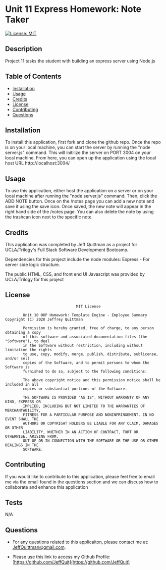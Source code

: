 # Unit 11 Express Homework: Note Taker

[![License: MIT](https://img.shields.io/badge/License-MIT-yellow.svg)](https://opensource.org/licenses/MIT)

## Description

Project 11 tasks the student with building an express server using Node.js

## Table of Contents

-   [Installation](#installation)
-   [Usage](#usage)
-   [Credits](#credits)
-   [License](#license)
-   [Contributing](#contributing)
-   [Questions](#questions)

## Installation

To install this application, first fork and clone the github repo. Once the repo is on your local machine, you can start the server by running the "node server.js" command. This will initilize the
server on PORT 3004 on your local machine. From here, you can open up the application using the local host URL http://localhost:3004/

## Usage

To use this application, either host the application on a server or on your local machine after running the "node server.js" command. Then, click the ADD NOTE button. Once on the /notes page you can
add a new note and save it using the save icon. Once saved, the new note will appear in the right hand side of the /notes page. You can also delete the note by using the trashcan icon next to the
specific note.

## Credits

This application was completed by Jeff Quittman as a project for UCLA/Trilogy's Full Stack Software Development Bootcamp.

Dependencies for this project include the node modules: Express - For server side logic structure.

The public HTML, CSS, and front end UI Javascript was provided by UCLA/Trilogy for this project

## License

    								MIT License

    		Unit 10 OOP Homework: Template Engine - Employee Summary   Copyright (C) 2020 Jeffrey Quittman

    		Permission is hereby granted, free of charge, to any person obtaining a copy
    		of this software and associated documentation files (the "Software"), to deal
    		in the Software without restriction, including without limitation the rights
    		to use, copy, modify, merge, publish, distribute, sublicense, and/or sell
    		copies of the Software, and to permit persons to whom the Software is
    		furnished to do so, subject to the following conditions:

    		The above copyright notice and this permission notice shall be included in all
    		copies or substantial portions of the Software.

    		THE SOFTWARE IS PROVIDED "AS IS", WITHOUT WARRANTY OF ANY KIND, EXPRESS OR
    		IMPLIED, INCLUDING BUT NOT LIMITED TO THE WARRANTIES OF MERCHANTABILITY,
    		FITNESS FOR A PARTICULAR PURPOSE AND NONINFRINGEMENT. IN NO EVENT SHALL THE
    		AUTHORS OR COPYRIGHT HOLDERS BE LIABLE FOR ANY CLAIM, DAMAGES OR OTHER
    		LIABILITY, WHETHER IN AN ACTION OF CONTRACT, TORT OR OTHERWISE, ARISING FROM,
    		OUT OF OR IN CONNECTION WITH THE SOFTWARE OR THE USE OR OTHER DEALINGS IN THE
    		SOFTWARE.

## Contributing

If you would like to contribute to this application, please feel free to email me via the email found in the questions section and we can discuss how to collaborate and enhance this application

## Tests

N/A

## Questions

-   For any questions related to this applicaiton, please contact me at: JeffQuittman@gmail.com.

-   Please use this link to access my Github Profile: [https://github.com/JeffQuit](https://github.com/JeffQuit)
